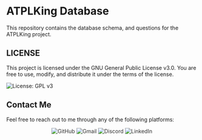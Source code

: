 # ATPLKing Database

This repository contains the database schema, and questions for the ATPLKing project.


## LICENSE 


This project is licensed under the GNU General Public License v3.0.
You are free to use, modify, and distribute it under the terms of the license.

![License: GPL v3](https://img.shields.io/badge/License-GPLv3-blue.svg)

## Contact Me

Feel free to reach out to me through any of the following platforms:

<div align="center">
  <a href="https://github.com/Chesterkxng" target="_blank" style="text-decoration: none; color: #333;">
    <img src="https://img.shields.io/badge/GitHub-%23121011?style=for-the-badge&logo=github&logoColor=white" alt="GitHub" />
  </a>
  <a href="mailto:cgoita00@gmail.com" target="_blank" style="text-decoration: none; color: #333;">
    <img src="https://img.shields.io/badge/Email-%23D14836?style=for-the-badge&logo=gmail&logoColor=white" alt="Gmail" />
  </a>
  <a href="https://discord.com/users/chesterkxng" target="_blank" style="text-decoration: none; color: #333;">
    <img src="https://img.shields.io/badge/Discord-%237289DA?style=for-the-badge&logo=discord&logoColor=white" alt="Discord" />
  </a>
  <a href="https://www.linkedin.com/in/cheick-goïta" target="_blank" style="text-decoration: none; color: #333;">
    <img src="https://img.shields.io/badge/LinkedIn-%230077B5?style=for-the-badge&logo=linkedin&logoColor=white" alt="LinkedIn" />
  </a>
</div>

